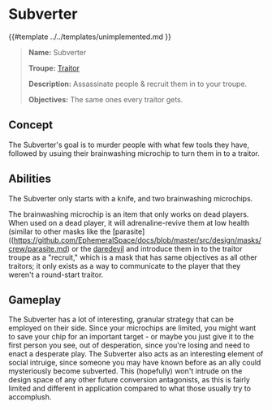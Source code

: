 # Subverter

{{#template ../../templates/unimplemented.md }}

> **Name:** Subverter
>
> **Troupe:** [Traitor](https://github.com/EphemeralSpace/docs/blob/master/src/design/masks/traitors.md)
>
> **Description:** Assassinate people & recruit them in to your troupe.
>
> **Objectives:** The same ones every traitor gets.

## Concept
The Subverter's goal is to murder people with what few tools they have, followed by usuing their brainwashing microchip to turn them in to a traitor.

## Abilities
The Subverter only starts with a knife, and two brainwashing microchips.

The brainwashing microchip is an item that only works on dead players. When used on a dead player, it will adrenaline-revive them at low health (similar to other masks like the [parasite]((https://github.com/EphemeralSpace/docs/blob/master/src/design/masks/crew/parasite.md) or the [daredevil]((https://github.com/EphemeralSpace/docs/blob/master/src/design/masks/crew/daredevil.md)) and introduce them in to the traitor troupe as a "recruit," which is a mask that has same objectives as all other traitors; it only exists as a way to communicate to the player that they weren't a round-start traitor.

## Gameplay
The Subverter has a lot of interesting, granular strategy that can be employed on their side. Since your microchips are limited, you might want to save your chip for an important target - or maybe you just give it to the first person you see, out of desperation, since you're losing and need to enact a desperate play.
The Subverter also acts as an interesting element of social intruige, since someone you may have known before as an ally could mysteriously become subverted. This (hopefully) won't intrude on the design space of any other future conversion antagonists, as this is fairly limited and different in application compared to what those usually try to accomplush.
